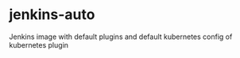 # jenkins-auto
Jenkins image with default plugins and default kubernetes config of kubernetes plugin
